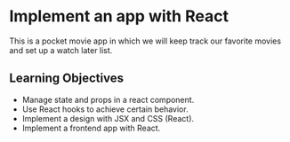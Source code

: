 # Implement an app with React

This is a pocket movie app in which we will keep track our favorite movies and set up a watch later list.

## Learning Objectives

- Manage state and props in a react component.
- Use React hooks to achieve certain behavior.
- Implement a design with JSX and CSS (React).
- Implement a frontend app with React.
